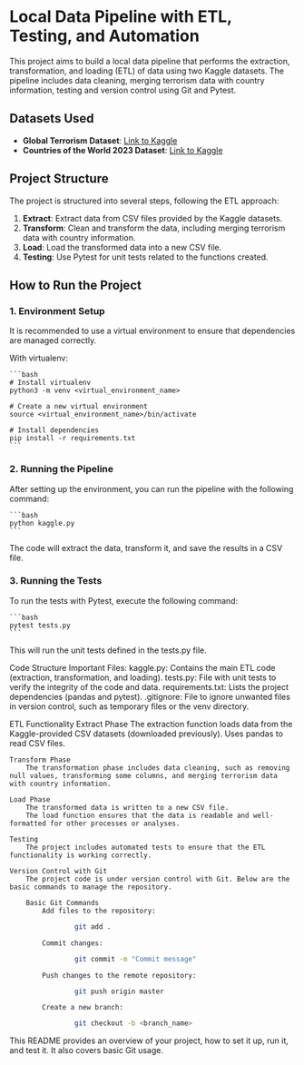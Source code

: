 # Local Data Pipeline with ETL, Testing, and Automation

This project aims to build a local data pipeline that performs the extraction, transformation, and loading (ETL) of data using two Kaggle datasets. The pipeline includes data cleaning, merging terrorism data with country information, testing and version control using Git and Pytest.

## Datasets Used
- **Global Terrorism Dataset**: [Link to Kaggle](https://www.kaggle.com/datasets/ashraykothari/globalterrorismdataset)
- **Countries of the World 2023 Dataset**: [Link to Kaggle](https://www.kaggle.com/datasets/nelgiriyewithana/countries-of-the-world-2023)

## Project Structure
The project is structured into several steps, following the ETL approach:

1. **Extract**: Extract data from CSV files provided by the Kaggle datasets.
2. **Transform**: Clean and transform the data, including merging terrorism data with country information.
3. **Load**: Load the transformed data into a new CSV file.
4. **Testing**: Use Pytest for unit tests related to the functions created.

## How to Run the Project

### 1. Environment Setup
It is recommended to use a virtual environment to ensure that dependencies are managed correctly.

With virtualenv:

    ```bash
    # Install virtualenv
    python3 -m venv <virtual_environment_name>

    # Create a new virtual environment
    source <virtual_environment_name>/bin/activate

    # Install dependencies
    pip install -r requirements.txt
    ```

### 2. Running the Pipeline
After setting up the environment, you can run the pipeline with the following command:

    ```bash
    python kaggle.py
    ```

The code will extract the data, transform it, and save the results in a CSV file.

### 3. Running the Tests
To run the tests with Pytest, execute the following command:

    ```bash
    pytest tests.py
    ```

This will run the unit tests defined in the tests.py file.

Code Structure
    Important Files:
        kaggle.py: Contains the main ETL code (extraction, transformation, and loading).
        tests.py: File with unit tests to verify the integrity of the code and data.
        requirements.txt: Lists the project dependencies (pandas and pytest).
        .gitignore: File to ignore unwanted files in version control, such as temporary files or the venv directory.

ETL Functionality
    Extract Phase
        The extraction function loads data from the Kaggle-provided CSV datasets (downloaded previously).
        Uses pandas to read CSV files.
    
    Transform Phase
        The transformation phase includes data cleaning, such as removing null values, transforming some columns, and merging terrorism data with country information.

    Load Phase
        The transformed data is written to a new CSV file.
        The load function ensures that the data is readable and well-formatted for other processes or analyses.
    
    Testing
        The project includes automated tests to ensure that the ETL functionality is working correctly.

    Version Control with Git
        The project code is under version control with Git. Below are the basic commands to manage the repository.

        Basic Git Commands
            Add files to the repository:
```bash
                git add .
```
            
            Commit changes:
```bash
                git commit -m "Commit message"
```
        
            Push changes to the remote repository:
```bash
                git push origin master
```
            
            Create a new branch:
```bash
                git checkout -b <branch_name>
```

This README provides an overview of your project, how to set it up, run it, and test it. It also covers basic Git usage.